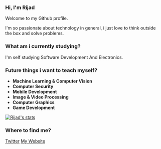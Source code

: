 ### Hi, I'm Rijad 

Welcome to my Github profile.

I'm so passionate about technology in general, i just love to think outside the box and solve problems.

### What am i currently studying?

I'm self studying Software Development And Electronics.

### Future things i want to teach myself?

- **Machine Learning & Computer Vision**
- **Computer Security**
- **Mobile Development**
- **Image & Video Processing**
- **Computer Graphics**
- **Game Development**

[![Rijad's stats](https://github-readme-stats.vercel.app/api/wakatime?username=rijadTahiri)](https://github.com/anuraghazra/github-readme-stats)

### Where to find me?

<a href='https://twitter.com/redportal_games'>Twitter</a>
<a href='https://riattahiri.github.io/portofolio/'>My Website</a>
